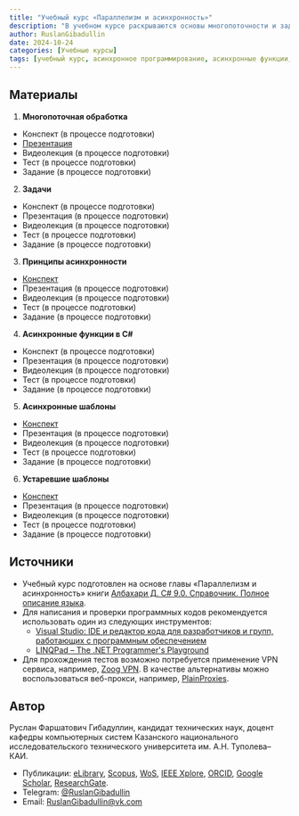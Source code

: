 ```yaml
---
title: "Учебный курс «Параллелизм и асинхронность»"
description: "В учебном курсе раскрываются основы многопоточности и задач, подробно обсуждаются принципы асинхронности и асинхронные функции С#."
author: RuslanGibadullin
date: 2024-10-24
categories: [Учебные курсы]
tags: [учебный курс, асинхронное программирование, асинхронные функции, многопоточность, async, await]
---
```


## Материалы

1. **Многопоточная обработка**
  - Конспект (в процессе подготовки)
  - [Презентация](https://docs.google.com/presentation/d/1uQOhfmOKg1tRgGXUjDdSM6pHCOooOQ2OY6CKacptGsw/)
  - Видеолекция (в процессе подготовки)
  - Тест (в процессе подготовки)
  - Задание (в процессе подготовки)
2. **Задачи**
  - Конспект (в процессе подготовки)
  - Презентация (в процессе подготовки)
  - Видеолекция (в процессе подготовки)
  - Тест (в процессе подготовки)
  - Задание (в процессе подготовки)
3. **Принципы асинхронности**
  - [Конспект](https://docs.google.com/document/d/1uyCcgYjX-LNtiUlT2emQpoTa9fRU0ilSAYzJ0Q1CWTU/)
  - Презентация (в процессе подготовки)
  - Видеолекция (в процессе подготовки)
  - Тест (в процессе подготовки)
  - Задание (в процессе подготовки)
4. **Асинхронные функции в C#**
  - Конспект (в процессе подготовки)
  - Презентация (в процессе подготовки)
  - Видеолекция (в процессе подготовки)
  - Тест (в процессе подготовки)
  - Задание (в процессе подготовки)
5. **Асинхронные шаблоны**
  - [Конспект](https://docs.google.com/document/d/1VPKqNcEbpCTOIIs-7pnP-Y8DbxcrTZkwdVv856hluTc/)
  - Презентация (в процессе подготовки)
  - Видеолекция (в процессе подготовки)
  - Тест (в процессе подготовки)
  - Задание (в процессе подготовки)
6. **Устаревшие шаблоны**
  - [Конспект](https://docs.google.com/document/d/1IdZHy2T2BWiKtIHaBry6vAwGJZ_RU-sZXKmuRWsII8Q/)
  - Презентация (в процессе подготовки)
  - Видеолекция (в процессе подготовки)
  - Тест (в процессе подготовки)
  - Задание (в процессе подготовки)

## Источники

- Учебный курс подготовлен на основе главы «Параллелизм и асинхронность» книги [Албахари Д. C# 9.0. Справочник. Полное описание языка](https://csharpcooking.github.io/theory/AlbahariCSharp9Ru.pdf).
- Для написания и проверки программных кодов рекомендуется использовать один из следующих инструментов:
  - [Visual Studio: IDE и редактор кода для разработчиков и групп, работающих с программным обеспечением](https://visualstudio.microsoft.com/)
  - [LINQPad – The .NET Programmer's Playground](https://www.linqpad.net/)
- Для прохождения тестов возможно потребуется применение VPN сервиса, например, [Zoog VPN](https://zoogvpn.com/ru-ru/?a_aid=65957b40c9435). В качестве альтернативы можно воспользоваться веб-прокси, например, [PlainProxies](https://plainproxies.com/resources/free-web-proxy).

## Автор

Руслан Фаршатович Гибадуллин, кандидат технических наук, доцент кафедры компьютерных систем Казанского национального исследовательского технического университета им. А.Н. Туполева–КАИ.
- Публикации: [eLibrary](https://www.elibrary.ru/author_items.asp?authorid=830879), [Scopus](https://www.scopus.com/authid/detail.uri?origin=AuthorProfile&authorId=55978150900), [WoS](https://www.webofscience.com/wos/author/record/GLN-3042-2022), [IEEE Xplore](https://ieeexplore.ieee.org/author/37085772621), [ORCID](https://orcid.org/0000-0001-9359-911X), [Google Scholar](https://scholar.google.com/citations?user=z84Y_r0AAAAJ), [ResearchGate](https://www.researchgate.net/profile/Ruslan-Gibadullin).
- Telegram: [@RuslanGibadullin](https://t.me/RuslanGibadullin)
- Email: [RuslanGibadullin@vk.com](mailto:RuslanGibadullin@vk.com)
